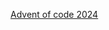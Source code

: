 [Advent of code 2024](https://adventofcode.com/2024)

[//]: <> (npm install eslint @typescript-eslint/parser @typescript-eslint/eslint-plugin -- save-dev)
[//]: <> (npm i @types/node)